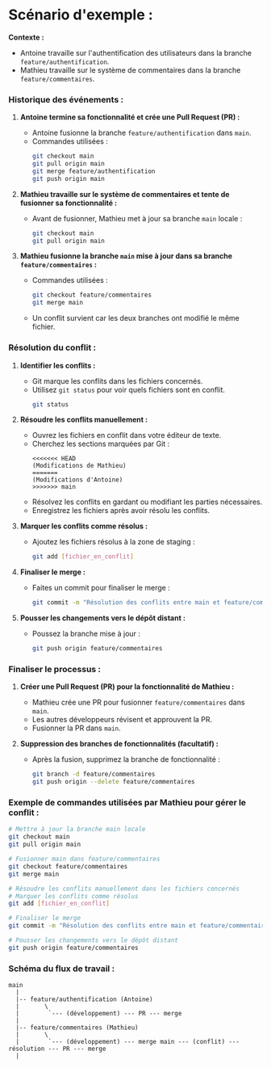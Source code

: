 # Scénario d'exemple :

**Contexte :**
- Antoine travaille sur l'authentification des utilisateurs dans la branche `feature/authentification`.
- Mathieu travaille sur le système de commentaires dans la branche `feature/commentaires`.

### Historique des événements :

1. **Antoine termine sa fonctionnalité et crée une Pull Request (PR) :**
   - Antoine fusionne la branche `feature/authentification` dans `main`.
   - Commandes utilisées :
     ```sh
     git checkout main
     git pull origin main
     git merge feature/authentification
     git push origin main
     ```

2. **Mathieu travaille sur le système de commentaires et tente de fusionner sa fonctionnalité :**
   - Avant de fusionner, Mathieu met à jour sa branche `main` locale :
     ```sh
     git checkout main
     git pull origin main
     ```

3. **Mathieu fusionne la branche `main` mise à jour dans sa branche `feature/commentaires` :**
   - Commandes utilisées :
     ```sh
     git checkout feature/commentaires
     git merge main
     ```
   - Un conflit survient car les deux branches ont modifié le même fichier.

### Résolution du conflit :

1. **Identifier les conflits :**
   - Git marque les conflits dans les fichiers concernés.
   - Utilisez `git status` pour voir quels fichiers sont en conflit.
     ```sh
     git status
     ```

2. **Résoudre les conflits manuellement :**
   - Ouvrez les fichiers en conflit dans votre éditeur de texte.
   - Cherchez les sections marquées par Git :
     ```plaintext
     <<<<<<< HEAD
     (Modifications de Mathieu)
     =======
     (Modifications d'Antoine)
     >>>>>>> main
     ```
   - Résolvez les conflits en gardant ou modifiant les parties nécessaires.
   - Enregistrez les fichiers après avoir résolu les conflits.

3. **Marquer les conflits comme résolus :**
   - Ajoutez les fichiers résolus à la zone de staging :
     ```sh
     git add [fichier_en_conflit]
     ```

4. **Finaliser le merge :**
   - Faites un commit pour finaliser le merge :
     ```sh
     git commit -m "Résolution des conflits entre main et feature/commentaires"
     ```

5. **Pousser les changements vers le dépôt distant :**
   - Poussez la branche mise à jour :
     ```sh
     git push origin feature/commentaires
     ```

### Finaliser le processus :

1. **Créer une Pull Request (PR) pour la fonctionnalité de Mathieu :**
   - Mathieu crée une PR pour fusionner `feature/commentaires` dans `main`.
   - Les autres développeurs révisent et approuvent la PR.
   - Fusionner la PR dans `main`.

2. **Suppression des branches de fonctionnalités (facultatif) :**
   - Après la fusion, supprimez la branche de fonctionnalité :
     ```sh
     git branch -d feature/commentaires
     git push origin --delete feature/commentaires
     ```

### Exemple de commandes utilisées par Mathieu pour gérer le conflit :

```sh
# Mettre à jour la branche main locale
git checkout main
git pull origin main

# Fusionner main dans feature/commentaires
git checkout feature/commentaires
git merge main

# Résoudre les conflits manuellement dans les fichiers concernés
# Marquer les conflits comme résolus
git add [fichier_en_conflit]

# Finaliser le merge
git commit -m "Résolution des conflits entre main et feature/commentaires"

# Pousser les changements vers le dépôt distant
git push origin feature/commentaires
```

### Schéma du flux de travail :

```plaintext
main
  |
  |-- feature/authentification (Antoine)
  |       \
  |        `--- (développement) --- PR --- merge
  |
  |-- feature/commentaires (Mathieu)
  |       \
  |        `--- (développement) --- merge main --- (conflit) --- résolution --- PR --- merge
  |
```
